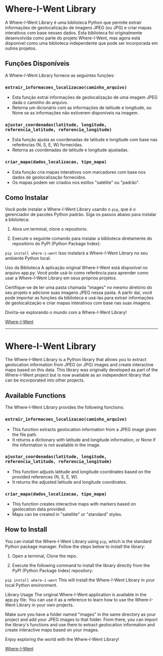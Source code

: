 # Where-I-Went Library

A Where-I-Went Library é uma biblioteca Python que permite extrair informações de geolocalização de imagens JPEG (ou JPG) e criar mapas interativos com base nesses dados. Esta biblioteca foi originalmente desenvolvida como parte do projeto Where-I-Went, mas agora está disponível como uma biblioteca independente que pode ser incorporada em outros projetos.

## Funções Disponíveis

A Where-I-Went Library fornece as seguintes funções:

### `extrair_informacoes_localizacao(caminho_arquivo)`
- Esta função extrai informações de geolocalização de uma imagem JPEG dada o caminho do arquivo.
- Retorna um dicionário com as informações de latitude e longitude, ou None se as informações não estiverem disponíveis na imagem.

### `ajustar_coordenadas(latitude, longitude, referencia_latitude, referencia_longitude)`
- Esta função ajusta as coordenadas de latitude e longitude com base nas referências (N, S, E, W) fornecidas.
- Retorna as coordenadas de latitude e longitude ajustadas.

### `criar_mapa(dados_localizacao, tipo_mapa)`
- Esta função cria mapas interativos com marcadores com base nos dados de geolocalização fornecidos.
- Os mapas podem ser criados nos estilos "satélite" ou "padrão".

## Como Instalar

Você pode instalar a Where-I-Went Library usando o `pip`, que é o gerenciador de pacotes Python padrão. Siga os passos abaixo para instalar a biblioteca:

1. Abra um terminal, clone o repositorio.

2. Execute o seguinte comando para instalar a biblioteca diretamente do repositório do PyPI (Python Package Index):

`pip install where-i-went`
Isso instalará a Where-I-Went Library no seu ambiente Python local.

Uso da Biblioteca
A aplicação original Where-I-Went está disponível no arquivo app.py. Você pode usá-lo como referência para aprender como usar a Where-I-Went Library em seus próprios projetos.

Certifique-se de ter uma pasta chamada "images" no mesmo diretório do seu projeto e adicione suas imagens JPEG nessa pasta. A partir daí, você pode importar as funções da biblioteca e usá-las para extrair informações de geolocalização e criar mapas interativos com base nas suas imagens.

Divirta-se explorando o mundo com a Where-I-Went Library!

[Where-I-Went](https://github.com/julianvitor/where-i-went)

***

# Where-I-Went Library

The Where-I-Went Library is a Python library that allows you to extract geolocation information from JPEG (or JPG) images and create interactive maps based on this data. This library was originally developed as part of the Where-I-Went project but is now available as an independent library that can be incorporated into other projects.

## Available Functions

The Where-I-Went Library provides the following functions:

### `extrair_informacoes_localizacao(caminho_arquivo)`
- This function extracts geolocation information from a JPEG image given the file path.
- It returns a dictionary with latitude and longitude information, or None if the information is not available in the image.

### `ajustar_coordenadas(latitude, longitude, referencia_latitude, referencia_longitude)`
- This function adjusts latitude and longitude coordinates based on the provided references (N, S, E, W).
- It returns the adjusted latitude and longitude coordinates.

### `criar_mapa(dados_localizacao, tipo_mapa)`
- This function creates interactive maps with markers based on geolocation data provided.
- Maps can be created in "satellite" or "standard" styles.

## How to Install

You can install the Where-I-Went Library using `pip`, which is the standard Python package manager. Follow the steps below to install the library:

1. Open a terminal, Clone the repo.

2. Execute the following command to install the library directly from the PyPI (Python Package Index) repository:

`pip install where-i-went`
This will install the Where-I-Went Library in your local Python environment.

Library Usage
The original Where-I-Went application is available in the app.py file. You can use it as a reference to learn how to use the Where-I-Went Library in your own projects.

Make sure you have a folder named "images" in the same directory as your project and add your JPEG images to that folder. From there, you can import the library's functions and use them to extract geolocation information and create interactive maps based on your images.

Enjoy exploring the world with the Where-I-Went Library!

[Where-I-Went](https://github.com/julianvitor/where-i-went)
